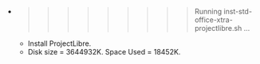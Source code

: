* >>>>>>>>> Running inst-std-office-xtra-projectlibre.sh ...
  * Install ProjectLibre.
  * Disk size = 3644932K. Space Used = 18452K.
